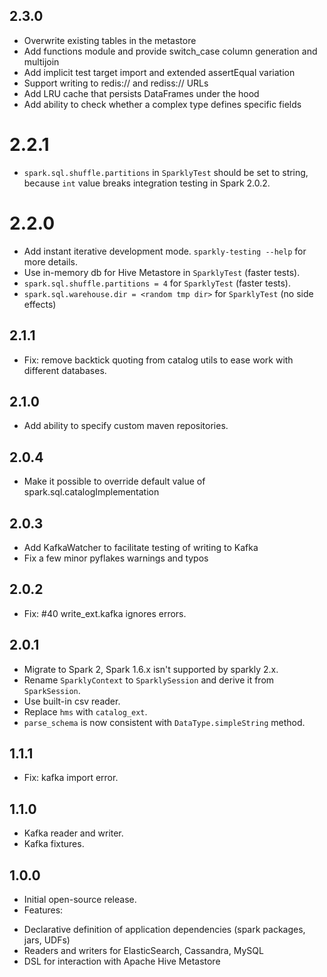 ## 2.3.0
* Overwrite existing tables in the metastore
* Add functions module and provide switch_case column generation and multijoin
* Add implicit test target import and extended assertEqual variation
* Support writing to redis:// and rediss:// URLs
* Add LRU cache that persists DataFrames under the hood
* Add ability to check whether a complex type defines specific fields

# 2.2.1
* `spark.sql.shuffle.partitions` in `SparklyTest` should be set to string,
because `int` value breaks integration testing in Spark 2.0.2. 

# 2.2.0
* Add instant iterative development mode. `sparkly-testing --help` for more details.
* Use in-memory db for Hive Metastore in `SparklyTest` (faster tests).
* `spark.sql.shuffle.partitions = 4` for `SparklyTest` (faster tests).
* `spark.sql.warehouse.dir = <random tmp dir>` for `SparklyTest` (no side effects)

## 2.1.1
* Fix: remove backtick quoting from catalog utils to ease work with different databases.

## 2.1.0
* Add ability to specify custom maven repositories.

## 2.0.4
* Make it possible to override default value of spark.sql.catalogImplementation

## 2.0.3
* Add KafkaWatcher to facilitate testing of writing to Kafka
* Fix a few minor pyflakes warnings and typos

## 2.0.2
* Fix: #40 write_ext.kafka ignores errors.

## 2.0.1
* Migrate to Spark 2, Spark 1.6.x isn't supported by sparkly 2.x.
* Rename `SparklyContext` to `SparklySession` and derive it from `SparkSession`.
* Use built-in csv reader.
* Replace `hms` with `catalog_ext`.
* `parse_schema` is now consistent with `DataType.simpleString` method.

## 1.1.1
* Fix: kafka import error.

## 1.1.0
* Kafka reader and writer.
* Kafka fixtures.

## 1.0.0
* Initial open-source release.
* Features:
 - Declarative definition of application dependencies (spark packages, jars, UDFs)
 - Readers and writers for ElasticSearch, Cassandra, MySQL
 - DSL for interaction with Apache Hive Metastore
